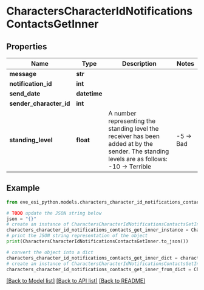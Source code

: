 # CharactersCharacterIdNotificationsContactsGetInner


## Properties

Name | Type | Description | Notes
------------ | ------------- | ------------- | -------------
**message** | **str** |  | 
**notification_id** | **int** |  | 
**send_date** | **datetime** |  | 
**sender_character_id** | **int** |  | 
**standing_level** | **float** | A number representing the standing level the receiver has been added at by the sender. The standing levels are as follows: -10 -&gt; Terrible | -5 -&gt; Bad |  0 -&gt; Neutral |  5 -&gt; Good |  10 -&gt; Excellent | 

## Example

```python
from eve_esi_python.models.characters_character_id_notifications_contacts_get_inner import CharactersCharacterIdNotificationsContactsGetInner

# TODO update the JSON string below
json = "{}"
# create an instance of CharactersCharacterIdNotificationsContactsGetInner from a JSON string
characters_character_id_notifications_contacts_get_inner_instance = CharactersCharacterIdNotificationsContactsGetInner.from_json(json)
# print the JSON string representation of the object
print(CharactersCharacterIdNotificationsContactsGetInner.to_json())

# convert the object into a dict
characters_character_id_notifications_contacts_get_inner_dict = characters_character_id_notifications_contacts_get_inner_instance.to_dict()
# create an instance of CharactersCharacterIdNotificationsContactsGetInner from a dict
characters_character_id_notifications_contacts_get_inner_from_dict = CharactersCharacterIdNotificationsContactsGetInner.from_dict(characters_character_id_notifications_contacts_get_inner_dict)
```
[[Back to Model list]](../README.md#documentation-for-models) [[Back to API list]](../README.md#documentation-for-api-endpoints) [[Back to README]](../README.md)


